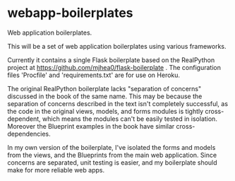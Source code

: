 webapp-boilerplates
===================

Web application boilerplates.

This will be a set of web application boilerplates using various frameworks.

Currently it contains a single Flask boilerplate based on the RealPython
project at https://github.com/mjhea0/flask-boilerplate . The configuration
files 'Procfile' and 'requirements.txt' are for use on Heroku.

The original RealPython boilerplate lacks "separation of concerns" discussed in
the book of the same name. This may be because the separation of concerns
described in the text isn't completely successful, as the code in the original
views, models, and forms modules is tightly cross-dependent, which means the
modules can't be easily tested in isolation. Moreover the Blueprint examples in
the book have similar cross-dependencies.

In my own version of the boilerplate, I've isolated the forms and models from
the views, and the Blueprints from the main web application. Since concerns are
separated, unit testing is easier, and my boilerplate should make for more
reliable web apps.
